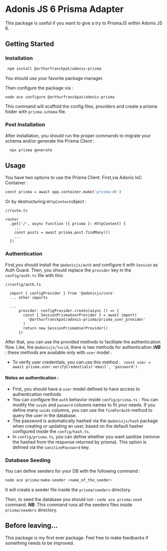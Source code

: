 # Adonis JS 6 Prisma Adapter

This package is useful if you want to give a try to PrismaJS within Adonis JS 6.

## Getting Started

### Installation

```sh
 npm install @arthurfranckpat/adonis-prisma
```

You should use your favorite package manager.

Then configure the package via :

```sh
node ace configure @arthurfranckpat/adonis-prisma
```

This command will scaffold the config files, providers and create a prisma folder with `prisma.schema` file.

### Post Installation

After installation, you should run the proper commands to migrate your schema and/or generate the Prisma Client :

```sh
  npx prisma generate
```

## Usage

You have two options to use the Prisma Client.
First,via Adonis IoC Container :

```sh
const prisma = await app.container.make('prisma:db')
```

Or by destructuring `HttpContext`object :

```
//route.ts

router
  .get('/', async function ({ prisma }: HttpContext) {
    ...
    const posts = await prisma.post.findMany())
    ...
  })
```

### Authentication

First,you should install the `@adonisjs/auth` and configure it with `Session` as Auth Guard.
Then, you should replace the `provider` key in the `config/auth.ts` file with this:

```
//config/auth.ts

  import { configProvider } from '@adonisjs/core'
  ... other imports

  ...
      provider: configProvider.create(async () => {
        const { SessionPrismaUserProvider } = await import(
          '@arthurfranckpat/adonis-prisma/prisma_user_provider'
        )
        return new SessionPrismaUserProvider()
      })
```

After that, you can use the provided methods to facilitate the authentication flow. Like, the `@adonisjs/lucid`, there is two methods for authentication (**_NB_** : these methods are available only with `user` model :

- To verify user credentials, you can use this method : ` const user = await prisma.user.verifyCredentials('email', 'password')`

#### Notes on authentication :

- First, you should have a `user` model defined to have access to authentication methods
- You can configure the `auth` behavior inside `config/prisma.ts` : You can modify the `uuids` and `pasword` columns names to fit your needs. If you define many `uuids` columns, you can use the `findForAuth` method to query the user in the database.
- The password is automatically hashed via the `@adonisjs/hash` package when creating or updating an user, based on the default hasher configured inside the `config/hash.ts`.
- In `config/prisma.ts`, you can define whether you want sanitize (remove the hashed from the response returned by prisma). This option is defined via the `sanitizePassword` key.

### Database Seeding

You can define seeders for your DB with the following command :

```sh
node ace prisma:make-seeder <name_of_the_seeder>
```

It will create a seeder file inside the `prisma/seeders` directory.

Then, to seed the database you should run :
`node ace prisma:seed` command.
**_NB_**: This command runs all the seeders files inside `prisma/seeders` directory.

## Before leaving...

This package is my first ever package. Feel free to make feedbacks if something needs to be improved.
